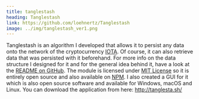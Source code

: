 ```yaml
---
title: tanglestash
heading: Tanglestash
link: https://github.com/loehnertz/Tanglestash
image: ../img/tanglestash_ver1.png
---
```


<p>Tanglestash is an algorithm I developed that allows it to persist any data onto the network of the cryptocurrency <a href="https://iota.org/" target="_blank">IOTA</a>. Of course, it can also retrieve data that was persisted with it beforehand.
For more info on the data structure I designed for it and for the general idea behind it, have a look at the <a href="https://github.com/loehnertz/Tanglestash/blob/master/README.md" target="_blank">README on GitHub</a>. The module is licensed under <a href="https://github.com/loehnertz/Tanglestash/blob/master/LICENSE" target="_blank">MIT License</a> so it is entirely open source and also available on <a href="https://www.npmjs.com/package/tanglestash" target="_blank">NPM</a>.
I also created a GUI for it which is also open source software and available for Windows, macOS and Linux. You can download the application from here: <a href="http://tanglesta.sh/" target="_blank">http://tanglesta.sh/</a></p>
